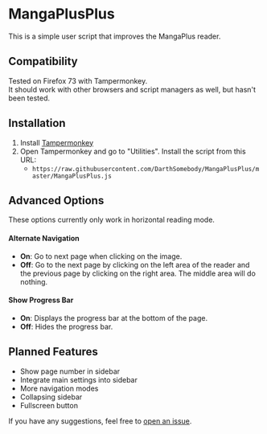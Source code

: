 # MangaPlusPlus
This is a simple user script that improves the MangaPlus reader.

## Compatibility
Tested on Firefox 73 with Tampermonkey.  
It should work with other browsers and script managers as well, but hasn't been tested.

## Installation
1. Install [Tampermonkey](https://www.tampermonkey.net/)
2. Open Tampermonkey and go to "Utilities". Install the script from this URL: 
    * `https://raw.githubusercontent.com/DarthSomebody/MangaPlusPlus/master/MangaPlusPlus.js`

## Advanced Options
These options currently only work in horizontal reading mode.

#### Alternate Navigation
* **On**: Go to next page when clicking on the image.
* **Off**: Go to the next page by clicking on the left area of the reader and the previous page by clicking on the right area. The middle area will do nothing.

#### Show Progress Bar
* **On**: Displays the progress bar at the bottom of the page.
* **Off**: Hides the progress bar.

## Planned Features
* Show page number in sidebar
* Integrate main settings into sidebar
* More navigation modes
* Collapsing sidebar
* Fullscreen button

If you have any suggestions, feel free to [open an issue](https://github.com/DarthSomebody/MangaPlusPlus/issues/new).
